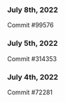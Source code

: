 ### July 8th, 2022

Commit #99576

### July 5th, 2022

Commit #314353


### July 4th, 2022

Commit #72281
